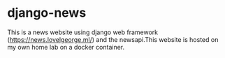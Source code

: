 # django-news

This is a news website using django web framework (https://news.lovelgeorge.ml/) and the newsapi.This website is hosted on my own home lab on a docker container.
